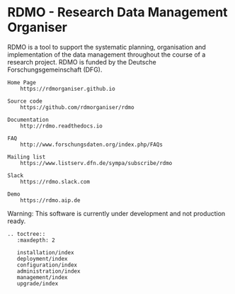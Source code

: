 # RDMO - Research Data Management Organiser

RDMO is a tool to support the systematic planning, organisation and implementation of the data management throughout the course of a research project. RDMO is funded by the Deutsche Forschungsgemeinschaft (DFG).

```eval_rst
Home Page
    https://rdmorganiser.github.io

Source code
    https://github.com/rdmorganiser/rdmo

Documentation
    http://rdmo.readthedocs.io

FAQ
    http://www.forschungsdaten.org/index.php/FAQs

Mailing list
    https://www.listserv.dfn.de/sympa/subscribe/rdmo

Slack
    https://rdmo.slack.com

Demo
    https://rdmo.aip.de
```

Warning: This software is currently under development and not production ready.

```eval_rst
.. toctree::
   :maxdepth: 2

   installation/index
   deployment/index
   configuration/index
   administration/index
   management/index
   upgrade/index
```
